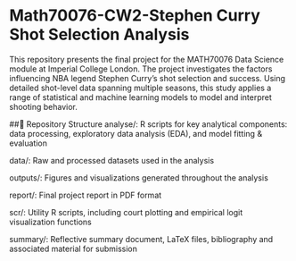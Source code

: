 # Math70076-CW2-Stephen Curry Shot Selection Analysis

This repository presents the final project for the MATH70076 Data Science module at Imperial College London. The project investigates the factors influencing NBA legend Stephen Curry’s shot selection and success. Using detailed shot-level data spanning multiple seasons, this study applies a range of statistical and machine learning models to model and interpret shooting behavior.

##📁 Repository Structure
analyse/: R scripts for key analytical components: data processing, exploratory data analysis (EDA), and model fitting & evaluation

data/: Raw and processed datasets used in the analysis

outputs/: Figures and visualizations generated throughout the analysis

report/: Final project report in PDF format

scr/: Utility R scripts, including court plotting and empirical logit visualization functions

summary/: Reflective summary document, LaTeX files, bibliography and associated material for submission
